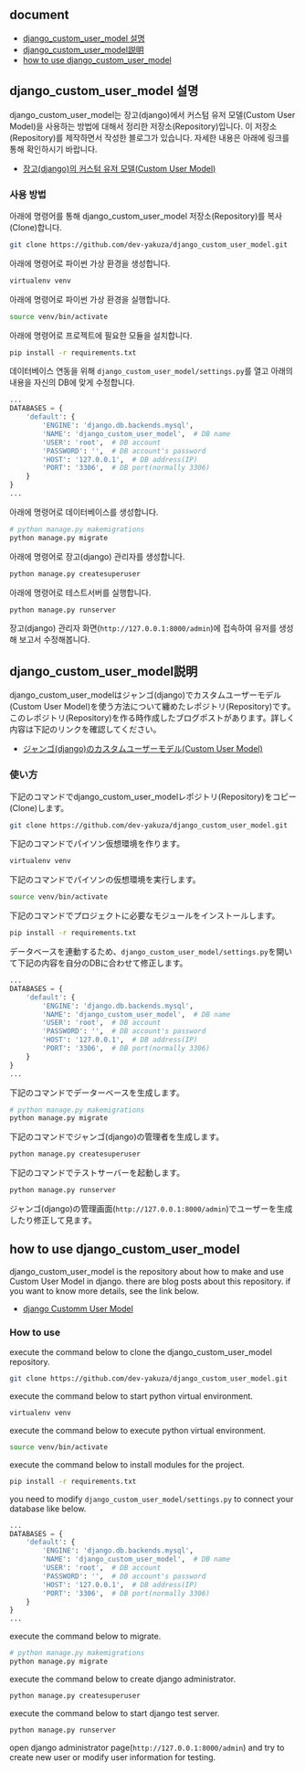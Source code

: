 ## document
- [django_custom_user_model 설명](#django_custom_user_model-설명)
- [django_custom_user_model説明](#django_custom_user_model説明)
- [how to use django_custom_user_model](#how-to-use-django_custom_user_model)

## django_custom_user_model 설명
django_custom_user_model는 장고(django)에서 커스텀 유저 모델(Custom User Model)을 사용하는 방법에 대해서 정리한 저장소(Repository)입니다. 이 저장소(Repository)를 제작하면서 작성한 블로그가 있습니다. 자세한 내용은 아래에 링크를 통해 확인하시기 바랍니다.

- [장고(django)의 커스텀 유저 모델(Custom User Model)](https://dev-yakuza.github.io/ko/django/custom-user-model/)

### 사용 방법
아래에 명령어를 통해 django_custom_user_model 저장소(Repository)를 복사(Clone)합니다.

```bash
git clone https://github.com/dev-yakuza/django_custom_user_model.git
```

아래에 명령어로 파이썬 가상 환경을 생성합니다.

```bash
virtualenv venv
```

아래에 명령어로 파이썬 가상 환경을 실행합니다.

```bash
source venv/bin/activate
```

아래에 명령어로 프로젝트에 필요한 모듈을 설치합니다.

```bash
pip install -r requirements.txt
```

데이터베이스 연동을 위해 `django_custom_user_model/settings.py`를 열고 아래의 내용을 자신의 DB에 맞게 수정합니다.

```python
...
DATABASES = {
    'default': {
        'ENGINE': 'django.db.backends.mysql',
        'NAME': 'django_custom_user_model',  # DB name
        'USER': 'root',  # DB account
        'PASSWORD': '',  # DB account's password
        'HOST': '127.0.0.1',  # DB address(IP)
        'PORT': '3306',  # DB port(normally 3306)
    }
}
...
```

아래에 명령어로 데이터베이스를 생성합니다.

```bash
# python manage.py makemigrations
python manage.py migrate
```

아래에 명령어로 장고(django) 관리자를 생성합니다.

```bash
python manage.py createsuperuser
```
아래에 명령어로 테스트서버를 실행합니다.

```bash
python manage.py runserver
```

장고(django) 관리자 화면(`http://127.0.0.1:8000/admin`)에 접속하여 유저를 생성해 보고서 수정해봅니다.


## django_custom_user_model説明
django_custom_user_modelはジャンゴ(django)でカスタムユーザーモデル(Custom User Model)を使う方法について纏めたレポジトリ(Repository)です。このレポジトリ(Repository)を作る時作成したブログポストがあります。詳しく内容は下記のリンクを確認してください。

- [ジャンゴ(django)のカスタムユーザーモデル(Custom User Model)](https://dev-yakuza.github.io/django/custom-user-model/)

### 使い方
下記のコマンドでdjango_custom_user_modelレポジトリ(Repository)をコピー(Clone)します。

```bash
git clone https://github.com/dev-yakuza/django_custom_user_model.git
```

下記のコマンドでパイソン仮想環境を作ります。

```bash
virtualenv venv
```

下記のコマンドでパイソンの仮想環境を実行します。

```bash
source venv/bin/activate
```

下記のコマンドでプロジェクトに必要なモジュールをインストールします。

```bash
pip install -r requirements.txt
```

データベースを連動するため、`django_custom_user_model/settings.py`を開いて下記の内容を自分のDBに合わせて修正します。

```python
...
DATABASES = {
    'default': {
        'ENGINE': 'django.db.backends.mysql',
        'NAME': 'django_custom_user_model',  # DB name
        'USER': 'root',  # DB account
        'PASSWORD': '',  # DB account's password
        'HOST': '127.0.0.1',  # DB address(IP)
        'PORT': '3306',  # DB port(normally 3306)
    }
}
...
```

下記のコマンドでデーターベースを生成します。

```bash
# python manage.py makemigrations
python manage.py migrate
```

下記のコマンドでジャンゴ(django)の管理者を生成します。

```bash
python manage.py createsuperuser
```

下記のコマンドでテストサーバーを起動します。

```bash
python manage.py runserver
```

ジャンゴ(django)の管理画面(`http://127.0.0.1:8000/admin`)でユーザーを生成したり修正して見ます。

## how to use django_custom_user_model
django_custom_user_model is the repository about how to make and use Custom User Model in django. there are blog posts about this repository. if you want to know more details, see the link below.

- [django Customm User Model](https://dev-yakuza.github.io/en/django/custom-user-model/)

### How to use
execute the command below to clone the django_custom_user_model repository.

```bash
git clone https://github.com/dev-yakuza/django_custom_user_model.git
```

execute the command below to start python virtual environment.

```bash
virtualenv venv
```

execute the command below to execute python virtual environment.

```bash
source venv/bin/activate
```

execute the command below to install modules for the project.

```bash
pip install -r requirements.txt
```

you need to modify `django_custom_user_model/settings.py` to connect your database like below.

```python
...
DATABASES = {
    'default': {
        'ENGINE': 'django.db.backends.mysql',
        'NAME': 'django_custom_user_model',  # DB name
        'USER': 'root',  # DB account
        'PASSWORD': '',  # DB account's password
        'HOST': '127.0.0.1',  # DB address(IP)
        'PORT': '3306',  # DB port(normally 3306)
    }
}
...
```

execute the command below to migrate.

```bash
# python manage.py makemigrations
python manage.py migrate
```

execute the command below to create django administrator.

```bash
python manage.py createsuperuser
```
execute the command below to start django test server.

```bash
python manage.py runserver
```

open django administrator page(`http://127.0.0.1:8000/admin`) and try to create new user or modify user information for testing.